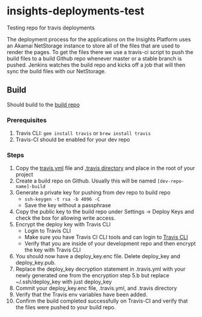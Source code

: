# insights-deployments-test

Testing repo for travis deployments

The deployment process for the applications on the Insights Platform uses an Akamai NetStorage instance to store all of the files that are used to render the pages. To get the files there we use a travis-ci script to push the build files to a build Github repo whenever master or a stable branch is pushed. Jenkins watches the build repo and kicks off a job that will then sync the build files with our NetStorage.

## Build

Should build to the [build repo](https://github.com/RedHatInsights/insights-deployment-test-build)

### Prerequisites
1. Travis CLI: `gem install travis` or `brew install travis`
2. Travis-CI should be enabled for your dev repo

### Steps
1. Copy the [travis.yml](https://github.com/RedHatInsights/insights-deployment-test/blob/master/.travis.yml) file and [.travis directory](https://github.com/RedHatInsights/insights-deployment-test/tree/master/.travis) and place in the root of your project
2. Create a build repo on Github. Usually this will be named `[dev-repo-name]-build`
3. Generate a private key for pushing from dev repo to build repo
    * `ssh-keygen -t rsa -b 4096 -C`
    * Save the key without a passphrase
4. Copy the public key to the build repo under Settings -> Deploy Keys and check the box for allowing write access.
5. Encrypt the deploy key with Travis CLI
    * Login to Travis CLI
    * Make sure you have Travis CI CLI tools and can login to [Travis CLI](https://github.com/travis-ci/travis.rb#installation)
    * Verify that you are inside of your development repo and then encrypt the key with Travis CLI
6. You should now have a deploy_key.enc file. Delete deploy_key and deploy_key.pub.
7. Replace the deploy_key decryption statement in .travis.yml with your newly generated one from the encryption step 5.b but replace ~\/.ssh/deploy_key with just deploy_key
8. Commit your deploy_key.enc file, .travis.yml, and .travis directory
9. Verify that the Travis env variables have been added.
10. Confirm the build completed successfully on Travis-CI and verify that the files were pushed to your build repo.
